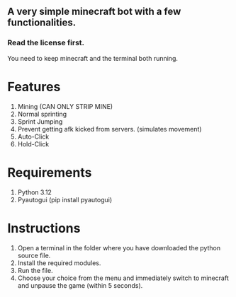 ## A very simple minecraft bot with a few functionalities. ##
### Read the license first. ###
You need to keep minecraft and the terminal both running.

# Features
1. Mining (CAN ONLY STRIP MINE)
2. Normal sprinting
3. Sprint Jumping
4. Prevent getting afk kicked from servers. (simulates movement)
5. Auto-Click
6. Hold-Click

# Requirements
1. Python 3.12
2. Pyautogui (pip install pyautogui)

# Instructions
1. Open a terminal in the folder where you have downloaded the python source file.
2. Install the required modules.
3. Run the file.
4. Choose your choice from the menu and immediately switch to minecraft and unpause the game (within 5 seconds).
